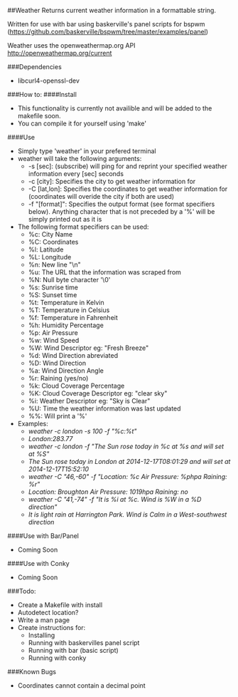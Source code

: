 ##Weather
Returns current weather information in a formattable string.

Written for use with bar using baskerville's panel scripts for bspwm
(https://github.com/baskerville/bspwm/tree/master/examples/panel)

Weather uses the openweathermap.org API http://openweathermap.org/current

###Dependencies
- libcurl4-openssl-dev

###How to:
####Install
- This functionality is currently not availible and will be added to the makefile soon. 
- You can compile it for yourself using 'make'

####Use
- Simply type 'weather' in your prefered terminal
- weather will take the following arguments:
    - -s [sec]: (subscribe) will ping for and reprint your specified weather information every [sec] seconds
    - -c [city]: Specifies the city to get weather information for
    - -C [lat,lon]: Specifies the coordinates to get weather information for (coordinates will overide the city if both are used)
    - -f "[format]": Specifies the output format (see format specifiers below). Anything character that is not preceded by a '%' will be simply printed out as it is
- The following format specifiers can be used:
    - %c: City Name
    - %C: Coordinates
    - %l: Latitude
    - %L: Longitude
    - %n: New line "\n"
    - %u: The URL that the information was scraped from
    - %N: Null byte character '\0'
    - %s: Sunrise time
    - %S: Sunset time
    - %t: Temperature in Kelvin
    - %T: Temperature in Celsius
    - %f: Temperature in Fahrenheit
    - %h: Humidity Percentage
    - %p: Air Pressure
    - %w: Wind Speed
    - %W: Wind Descriptor eg: "Fresh Breeze"
    - %d: Wind Direction abreviated
    - %D: Wind Direction
    - %a: Wind Direction Angle
    - %r: Raining (yes/no)
    - %k: Cloud Coverage Percentage
    - %K: Cloud Coverage Descriptor eg: "clear sky"
    - %i: Weather Descriptor eg: "Sky is Clear"
    - %U: Time the weather information was last updated
    - %%: Will print a '%'
- Examples:
    - *weather -c london -s 100 -f "%c:%t"*
    - _London:283.77_
    - *weather -c london -f "The Sun rose today in %c at %s and will set at %S"*
    - _The Sun rose today in London at 2014-12-17T08:01:29 and will set at 2014-12-17T15:52:10_
    - *weather -C "46,-60" -f "Location: %c  Air Pressure: %phpa  Raining: %r"*
    - _Location: Broughton  Air Pressure:  1019hpa  Raining: no_
    - *weather -C "41,-74" -f "It is %i at %c. Wind is %W in a %D direction"*
    - _It is light rain at Harrington Park. Wind is Calm in a West-southwest direction_

####Use with Bar/Panel
- Coming Soon

####Use with Conky
- Coming Soon

###Todo:
- Create a Makefile with install
- Autodetect location?
- Write a man page
- Create instructions for:
    - Installing
    - Running with baskervilles panel script
    - Running with bar (basic script)
    - Running with conky

###Known Bugs
- Coordinates cannot contain a decimal point
